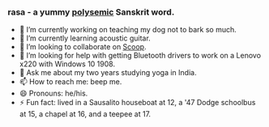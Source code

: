 ### rasa - a yummy [polysemic](https://sanskritdictionary.com/?iencoding=iast&q=rasa&lang=sans&action=Search) Sanskrit word.

- 🔭 I’m currently working on teaching my dog not to bark so much.
- 🌱 I’m currently learning acoustic guitar.
- 👯 I’m looking to collaborate on [Scoop](https://scoop.sh).
- 🤔 I’m looking for help with getting Bluetooth drivers to work on a Lenovo x220 with Windows 10 1908.
- 💬 Ask me about my two years studying yoga in India.
- 📫 How to reach me: beep me.
- 😄 Pronouns: he/his.
- ⚡ Fun fact: lived in a Sausalito houseboat at 12, a '47 Dodge schoolbus at 15, a chapel at 16, and a teepee at 17.

